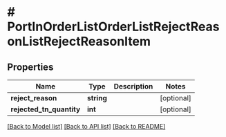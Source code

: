 # # PortInOrderListOrderListRejectReasonListRejectReasonItem

## Properties

Name | Type | Description | Notes
------------ | ------------- | ------------- | -------------
**reject_reason** | **string** |  | [optional]
**rejected_tn_quantity** | **int** |  | [optional]

[[Back to Model list]](../../README.md#models) [[Back to API list]](../../README.md#endpoints) [[Back to README]](../../README.md)
